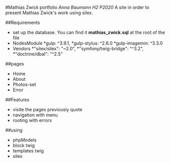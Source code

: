 #Mathias Zwick portfolio
*Anna Baumann H2 P2020*
<Enter>
A site in order to present Mathias Zwick's work using silex.

##Requirements
+ set up the database. You can find it **mathias_zwick.sql** at the root of the file
+ NodesModule
  *gulp: ^3.9.1,
  *gulp-stylus: ^2.6.0
  *gulp-imagemin: ^3.3.0
+ Vendors
  *"silex/silex": "~2.0",
  *"symfony/twig-bridge": "^3.2",
  *"doctrine/dbal": "^2.5"

##pages
+ Home
+ About
+ Photos-set
+ Error

##Features
+ visite the pages previously quote
+ navigation with menu
+ rooting with errors

##using
+ phpModels
+ block twig
+ templates twig
+ silex


